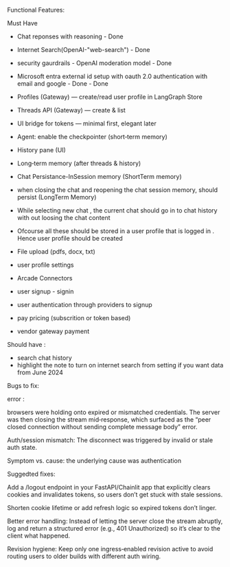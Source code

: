 Functional Features:

Must Have
- Chat reponses with reasoning  - Done 
- Internet Search(OpenAI-"web-search") - Done 
- security gaurdrails - OpenAI moderation model - Done
- Microsoft entra external id setup with oauth 2.0 authentication with email and google - Done -  Done


- Profiles (Gateway) — create/read user profile in LangGraph Store
- Threads API (Gateway) — create & list
- UI bridge for tokens — minimal first, elegant later
- Agent: enable the checkpointer (short‑term memory)
- History pane (UI)
- Long‑term memory (after threads & history)



- Chat Persistance-InSession memory (ShortTerm memory)
- when closing the chat and reopening the chat session memory, should persist (LongTerm Memory)
- While selecting new chat , the current chat should go in to chat history with out loosing the chat content
- Ofcourse all these should be stored in a user profile that is logged in . Hence user profile should be created 
- File upload (pdfs, docx, txt)
- user profile settings
- Arcade Connectors
- user signup - signin
- user authentication through providers to signup
- pay pricing (subscrition or token based)
- vendor gateway payment


Should have :
- search chat history
- highlight the note to turn on internet search from setting if you want data from June 2024



Bugs to fix:

error : 

browsers were holding onto expired or mismatched credentials. The server was then closing the stream mid‑response, which surfaced as the “peer closed connection without sending complete message body” error.

Auth/session mismatch: The disconnect was triggered by invalid or stale auth state.

Symptom vs. cause: the underlying cause was authentication

Suggedted fixes:

Add a /logout endpoint in your FastAPI/Chainlit app that explicitly clears cookies and invalidates tokens, so users don’t get stuck with stale sessions.

Shorten cookie lifetime or add refresh logic so expired tokens don’t linger.

Better error handling: Instead of letting the server close the stream abruptly, log and return a structured error (e.g., 401 Unauthorized) so it’s clear to the client what happened.

Revision hygiene: Keep only one ingress‑enabled revision active to avoid routing users to older builds with different auth wiring.




